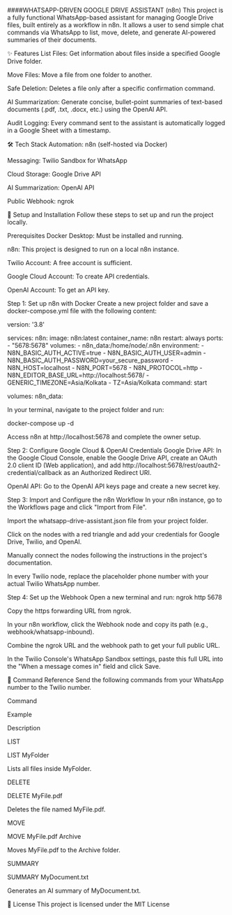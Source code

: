 ####WHATSAPP-DRIVEN GOOGLE DRIVE ASSISTANT (n8n)
This project is a fully functional WhatsApp-based assistant for managing Google Drive files, built entirely as a workflow in n8n. It allows a user to send simple chat commands via WhatsApp to list, move, delete, and generate AI-powered summaries of their documents.

✨ Features
List Files: Get information about files inside a specified Google Drive folder.

Move Files: Move a file from one folder to another.

Safe Deletion: Deletes a file only after a specific confirmation command.

AI Summarization: Generate concise, bullet-point summaries of text-based documents (.pdf, .txt, .docx, etc.) using the OpenAI API.

Audit Logging: Every command sent to the assistant is automatically logged in a Google Sheet with a timestamp.

🛠️ Tech Stack
Automation: n8n (self-hosted via Docker)

Messaging: Twilio Sandbox for WhatsApp

Cloud Storage: Google Drive API

AI Summarization: OpenAI API

Public Webhook: ngrok

🚀 Setup and Installation
Follow these steps to set up and run the project locally.

Prerequisites
Docker Desktop: Must be installed and running.

n8n: This project is designed to run on a local n8n instance.

Twilio Account: A free account is sufficient.

Google Cloud Account: To create API credentials.

OpenAI Account: To get an API key.

Step 1: Set up n8n with Docker
Create a new project folder and save a docker-compose.yml file with the following content:

version: '3.8'

services:
  n8n:
    image: n8n:latest
    container_name: n8n
    restart: always
    ports:
      - "5678:5678"
    volumes:
      - n8n_data:/home/node/.n8n
    environment:
      - N8N_BASIC_AUTH_ACTIVE=true
      - N8N_BASIC_AUTH_USER=admin
      - N8N_BASIC_AUTH_PASSWORD=your_secure_password
      - N8N_HOST=localhost
      - N8N_PORT=5678
      - N8N_PROTOCOL=http
      - N8N_EDITOR_BASE_URL=http://localhost:5678/
      - GENERIC_TIMEZONE=Asia/Kolkata
      - TZ=Asia/Kolkata
    command: start

volumes:
  n8n_data:

In your terminal, navigate to the project folder and run:

docker-compose up -d

Access n8n at http://localhost:5678 and complete the owner setup.

Step 2: Configure Google Cloud & OpenAI Credentials
Google Drive API: In the Google Cloud Console, enable the Google Drive API, create an OAuth 2.0 client ID (Web application), and add http://localhost:5678/rest/oauth2-credential/callback as an Authorized Redirect URI.

OpenAI API: Go to the OpenAI API keys page and create a new secret key.

Step 3: Import and Configure the n8n Workflow
In your n8n instance, go to the Workflows page and click "Import from File".

Import the whatsapp-drive-assistant.json file from your project folder.

Click on the nodes with a red triangle and add your credentials for Google Drive, Twilio, and OpenAI.

Manually connect the nodes following the instructions in the project's documentation.

In every Twilio node, replace the placeholder phone number with your actual Twilio WhatsApp number.

Step 4: Set up the Webhook
Open a new terminal and run: ngrok http 5678

Copy the https forwarding URL from ngrok.

In your n8n workflow, click the Webhook node and copy its path (e.g., webhook/whatsapp-inbound).

Combine the ngrok URL and the webhook path to get your full public URL.

In the Twilio Console's WhatsApp Sandbox settings, paste this full URL into the "When a message comes in" field and click Save.

💬 Command Reference
Send the following commands from your WhatsApp number to the Twilio number.

Command

Example

Description

LIST

LIST MyFolder

Lists all files inside MyFolder.

DELETE

DELETE MyFile.pdf

Deletes the file named MyFile.pdf.

MOVE

MOVE MyFile.pdf Archive

Moves MyFile.pdf to the Archive folder.

SUMMARY

SUMMARY MyDocument.txt

Generates an AI summary of MyDocument.txt.

📜 License
This project is licensed under the MIT License

